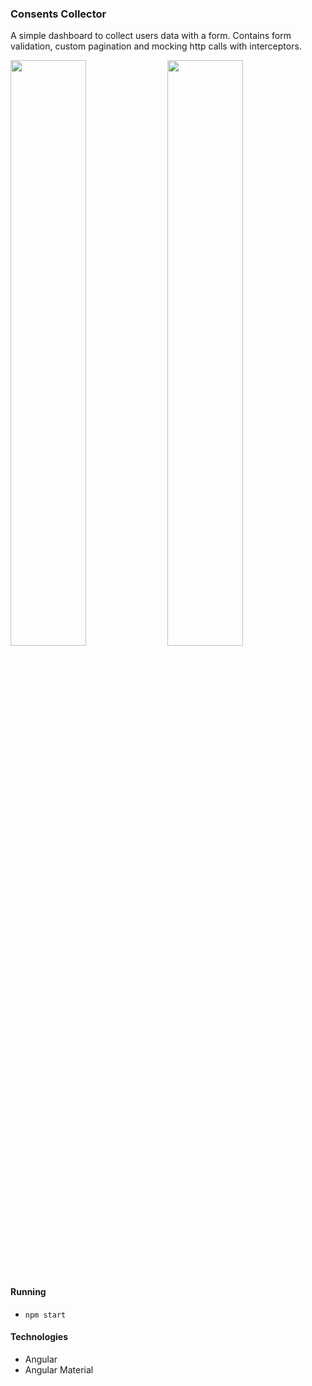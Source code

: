 ### Consents Collector

A simple dashboard to collect users data with a form. Contains form validation, custom pagination and mocking http calls with interceptors.

<p float="left">
  <img src="https://user-images.githubusercontent.com/33903713/79048737-765f2a00-7c1f-11ea-86f9-5dd463f12027.png" width="49%" />
  <img src="https://user-images.githubusercontent.com/33903713/79048747-85de7300-7c1f-11ea-9439-cd7620c70021.png" width="49%" /> 
</p>

&nbsp;
&nbsp;
&nbsp;

#### Running

- `npm start`

#### Technologies

- Angular
- Angular Material
